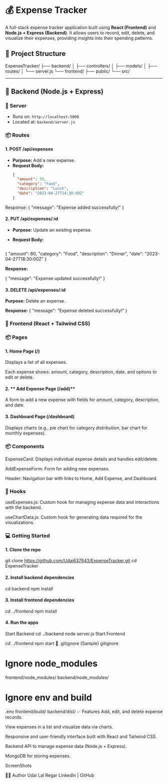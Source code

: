 # 💰 Expense Tracker

A full-stack expense tracker application built using **React (Frontend)** and **Node.js + Express (Backend)**. It allows users to record, edit, delete, and visualize their expenses, providing insights into their spending patterns.

## 📁 Project Structure

ExpenseTracker/ ├── backend/ │ ├── controllers/ │ ├── models/ │ ├── routes/ │ └── server.js └── frontend/ ├── public/ └── src/



---

## 🚀 Backend (Node.js + Express)

### 🔌 Server
- Runs on: `http://localhost:5000`
- Located at: `backend/server.js`

### 📦 Routes

#### 1. **POST /api/expenses**
- **Purpose:** Add a new expense.
- **Request Body:**
  ```json
  {
    "amount": 50,
    "category": "Food",
    "description": "Lunch",
    "date": "2023-04-27T14:30:00Z"
  }
Response:
{ "message": "Expense added successfully!" }
#### 2. **PUT /api/expenses/:id**
- **Purpose:** Update an existing expense.

- **Request Body:**

  ```json
{
  "amount": 60,
  "category": "Food",
  "description": "Dinner",
  "date": "2023-04-27T18:30:00Z"
}

**Response:**

{ "message": "Expense updated successfully!" }

#### 3. **DELETE /api/expenses/:id**
**Purpose:** Delete an expense.

**Response:**
{ "message": "Expense deleted successfully!" }
### 🎨 Frontend (React + Tailwind CSS)
### 📦 Pages
#### 1. Home Page (/)
Displays a list of all expenses.

Each expense shows: amount, category, description, date, and options to edit or delete.

#### 2. ** Add Expense Page (/add)**
A form to add a new expense with fields for amount, category, description, and date.

#### 3. **Dashboard Page (/dashboard)**
Displays charts (e.g., pie chart for category distribution, bar chart for monthly expenses).

### 📦 Components
ExpenseCard: Displays individual expense details and handles edit/delete.

AddExpenseForm: Form for adding new expenses.

Header: Navigation bar with links to Home, Add Expense, and Dashboard.

### 🧠 Hooks
useExpenses.js: Custom hook for managing expense data and interactions with the backend.

useChartData.js: Custom hook for generating data required for the visualizations.

### 💻 Getting Started
#### 1. **Clone the repo**

git clone https://github.com/Udai637643/ExpenseTracker.git
cd ExpenseTracker
#### 2. Install backend dependencies

cd backend
npm install
#### 3. Install frontend dependencies

cd ../frontend
npm install
#### 4. Run the apps
Start Backend
cd ../backend
node server.js
Start Frontend

cd ../frontend
npm start
📄 .gitignore (Sample)
gitignore

# Ignore node_modules
frontend/node_modules/
backend/node_modules/

# Ignore env and build
.env
frontend/build/
backend/dist/
✅ Features
Add, edit, and delete expense records.

View expenses in a list and visualize data via charts.

Responsive and user-friendly interface built with React and Tailwind CSS.

Backend API to manage expense data (Node.js + Express).

MongoDB for storing expenses.

ScreenShots


👨‍💻 Author
Udai Lal Regar
LinkedIn | GitHub


